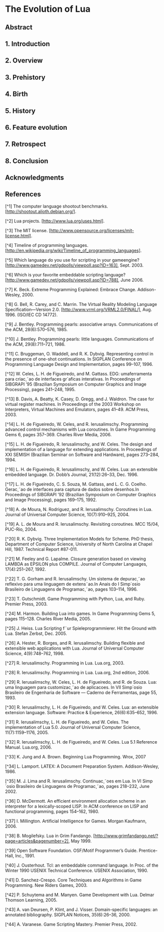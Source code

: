 # The Evolution of Lua

## Abstract

## 1. Introduction

## 2. Overview

## 3. Prehistory

## 4. Birth

## 5. History

## 6. Feature evolution

## 7. Retrospect

## 8. Conclusion

## Acknowledgments

## References

[^1] The computer language shootout benchmarks. [http://shootout.alioth.debian.org/].

[^2] Lua projects. [http://www.lua.org/uses.html].

[^3] The MIT license. [http://www.opensource.org/licenses/mit-license.html].

[^4] Timeline of programming languages. [http://en.wikipedia.org/wiki/Timeline_of_programming_languages].

[^5] Which language do you use for scripting in your gameengine? [http://www.gamedev.net/gdpolls/viewpoll.asp?ID=163], Sept. 2003.

[^6] Which is your favorite embeddable scripting language? [http://www.gamedev.net/gdpolls/viewpoll.asp?ID=788], June 2006.

[^7] K. Beck. Extreme Programming Explained: Embrace Change. Addison-Wesley, 2000.

[^8] G. Bell, R. Carey, and C. Marrin.
The Virtual Reality Modeling Language Specification—Version 2.0. [http://www.vrml.org/VRML2.0/FINAL/], Aug. 1996. (ISO/IEC CD 14772).

[^9] J. Bentley. Programming pearls: associative arrays. Communications of the ACM, 28(6):570–576, 1985.

[^10] J. Bentley. Programming pearls: little languages. Communications of the ACM, 29(8):711–721, 1986.

[^11] C. Bruggeman, O. Waddell, and R. K. Dybvig. Representing
control in the presence of one-shot continuations. In SIGPLAN Conference on Programming Language Design and Implementation, pages 99–107, 1996.

[^12]  W. Celes, L. H. de Figueiredo, and M. Gattass. EDG: umaferramenta para criac¸˜ao de interfaces gr´aficas interativas. In Proceedings of SIBGRAPI ’95 (Brazilian Symposium on Computer Graphics and Image Processing), pages 241–248, 1995.

[^13] B. Davis, A. Beatty, K. Casey, D. Gregg, and J. Waldron. The case for virtual register machines. In Proceedings of the 2003 Workshop on Interpreters, Virtual Machines and Emulators, pages 41–49. ACM Press, 2003.

[^14] L. H. de Figueiredo, W. Celes, and R. Ierusalimschy. Programming advanced control mechanisms with Lua coroutines. In Game Programming Gems 6, pages 357–369. Charles River Media, 2006.

[^15] L. H. de Figueiredo, R. Ierusalimschy, and W. Celes. The design and implementation of a language for extending applications. In Proceedings of XXI SEMISH (Brazilian Seminar on Software and Hardware), pages 273–284, 1994.

[^16] L. H. de Figueiredo, R. Ierusalimschy, and W. Celes. Lua: an extensible embedded language. Dr. Dobb’s Journal, 21(12):26–33, Dec. 1996.

[^17] L. H. de Figueiredo, C. S. Souza, M. Gattass, and L. C. G. Coelho. Gerac¸˜ao de interfaces para captura de dados sobre desenhos.In Proceedings of SIBGRAPI ’92 (Brazilian Symposium on Computer Graphics and Image Processing), pages 169–175, 1992.

[^18] A. de Moura, N. Rodriguez, and R. Ierusalimschy. Coroutines in Lua. Journal of Universal Computer Science, 10(7):910–925, 2004.

[^19] A. L. de Moura and R. Ierusalimschy. Revisiting coroutines. MCC 15/04, PUC-Rio, 2004.

[^20] R. K. Dybvig. Three Implementation Models for Scheme. PhD thesis, Department of Computer Science, University of North Carolina at Chapel Hill, 1987. Technical Report #87-011.

[^21] M. Feeley and G. Lapalme. Closure generation based on viewing LAMBDA as EPSILON plus COMPILE. Journal of Computer Languages, 17(4):251–267, 1992.

[^22] T. G. Gorham and R. Ierusalimschy. Um sistema de depurac¸˜ao reflexivo para uma linguagem de extens˜ao.In Anais do I Simp´osio Brasileiro de Linguagens de Programac¸˜ao, pages 103–114, 1996.

[^23] T. Gutschmidt. Game Programming with Python, Lua, and Ruby. Premier Press, 2003.

[^24] M. Harmon. Building Lua into games. In Game Programming Gems 5, pages 115–128. Charles River Media, 2005.

[^25] J. Heiss. Lua Scripting f¨ur Spieleprogrammierer. Hit the Ground with Lua. Stefan Zerbst, Dec. 2005.

[^26] A. Hester, R. Borges, and R. Ierusalimschy. Building flexible and extensible web applications with Lua. Journal of Universal Computer Science, 4(9):748–762, 1998.

[^27] R. Ierusalimschy. Programming in Lua. Lua.org, 2003.

[^28] R. Ierusalimschy. Programming in Lua. Lua.org, 2nd edition, 2006.

[^29] R. Ierusalimschy, W. Celes, L. H. de Figueiredo, and R. de Souza. Lua: uma linguagem para customizac¸˜ao de aplicacoes. In VII Simp´osio Brasileiro de Engenharia de Software — Caderno de Ferramentas, page 55, 1993.

[^30] R. Ierusalimschy, L. H. de Figueiredo, and W. Celes. Lua: an extensible extension language. Software: Practice & Experience, 26(6):635–652, 1996.

[^31] R. Ierusalimschy, L. H. de Figueiredo, and W. Celes. The implementation of Lua 5.0. Journal of Universal Computer Science, 11(7):1159–1176, 2005.

[^32] R. Ierusalimschy, L. H. de Figueiredo, and W. Celes. Lua 5.1 Reference Manual. Lua.org, 2006.

[^33] K. Jung and A. Brown. Beginning Lua Programming. Wrox, 2007

[^34] L. Lamport. LATEX: A Document Preparation System. Addison-Wesley, 1986.

[^35] M. J. Lima and R. Ierusalimschy. Continuac¸˜oes em Lua. In VI Simp´osio Brasileiro de Linguagens de Programac¸˜ao, pages 218–232, June 2002.

[^36] D. McDermott. An efficient environment allocation scheme in an interpreter for a lexically-scoped LISP. In ACM conference on LISP and functional programming, pages 154–162, 1980.

[^37] I. Millington. Artificial Intelligence for Games. Morgan Kaufmann, 2006.

[^38] B. Mogilefsky. Lua in Grim Fandango. [http://www.grimfandango.net/?page=articles&pagenumber=2], May 1999.

[^39] Open Software Foundation. OSF/Motif Programmer’s Guide. Prentice-Hall, Inc., 1991.

[^40] J. Ousterhout. Tcl: an embeddable command language. In Proc. of the Winter 1990 USENIX Technical Conference. USENIX Association, 1990.

[^41] D. Sanchez-Crespo. Core Techniques and Algorithms in Game Programming. New Riders Games, 2003.

[^42] P. Schuytema and M. Manyen. Game Development with Lua. Delmar Thomson Learning, 2005.

[^43] A. van Deursen, P. Klint, and J. Visser. Domain-specific languages: an annotated bibliography. SIGPLAN Notices, 35(6):26–36, 2000.

[^44] A. Varanese. Game Scripting Mastery. Premier Press, 2002.
